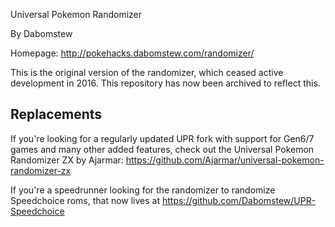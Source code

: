Universal Pokemon Randomizer

By Dabomstew

Homepage: http://pokehacks.dabomstew.com/randomizer/

This is the original version of the randomizer, which ceased active development in 2016. This repository has now been archived to reflect this.

## Replacements ##

If you're looking for a regularly updated UPR fork with support for Gen6/7 games and many other added features, check out the Universal Pokemon Randomizer ZX by Ajarmar: https://github.com/Ajarmar/universal-pokemon-randomizer-zx

If you're a speedrunner looking for the randomizer to randomize Speedchoice roms, that now lives at https://github.com/Dabomstew/UPR-Speedchoice
